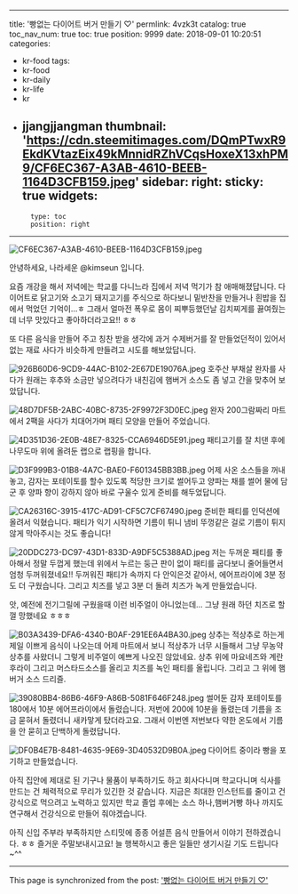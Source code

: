 
---
title: '빵없는 다이어트 버거 만들기 ♡'
permlink: 4vzk3t
catalog: true
toc_nav_num: true
toc: true
position: 9999
date: 2018-09-01 10:20:51
categories:
- kr-food
tags:
- kr-food
- kr-daily
- kr-life
- kr
- jjangjjangman
thumbnail: 'https://cdn.steemitimages.com/DQmPTwxR9EkdKVtazEix49kMnnidRZhVCqsHoxeX13xhPM9/CF6EC367-A3AB-4610-BEEB-1164D3CFB159.jpeg'
sidebar:
    right:
        sticky: true
widgets:
    -
        type: toc
        position: right
---


![CF6EC367-A3AB-4610-BEEB-1164D3CFB159.jpeg](https://cdn.steemitimages.com/DQmPTwxR9EkdKVtazEix49kMnnidRZhVCqsHoxeX13xhPM9/CF6EC367-A3AB-4610-BEEB-1164D3CFB159.jpeg)

안녕하세요, 나라세운 @kimseun 입니다.

요즘 개강을 해서 저녁에는 학교를 다니느라 집에서 저녁 먹기가 참 애매해졌답니다. 다이어트로 닭고기와 소고기 돼지고기를 주식으로 하다보니 밑반찬을 만들거나 흰밥을 집에서 먹었던 기억이...ㅎ 그래서 얼마전 폭우로 몸이 찌뿌등했던날 김치찌게를 끓여줬는데 너무 맛있다고 좋아하더라고요!! ㅎㅎ 


또 다른 음식을 만들어 주고 칭찬 받을 생각에 과거 수제버거를 잘 만들었던적이 있어서 없는 재료 사다가 비슷하게 만들려고 시도를 해보았답니다.


![926B60D6-9CD9-44AC-B102-2E67DE19076A.jpeg](https://cdn.steemitimages.com/DQmdXdiV9cBVzbn3gbyRu2piKRdxvCwofUq8xa4kJZKrvch/926B60D6-9CD9-44AC-B102-2E67DE19076A.jpeg)
호주산 부채살 완자를 사다가 원래는 후추와 소금만 넣으려다가 내친김에 햄버거 소스도 좀 넣고 간을 맞추어 보았답니다.


![48D7DF5B-2ABC-40BC-8735-2F9972F3D0EC.jpeg](https://cdn.steemitimages.com/DQmfVq66D3RsQ3DVrzWacqr6SZmbVcjTFaP3dpnoqRvzVnW/48D7DF5B-2ABC-40BC-8735-2F9972F3D0EC.jpeg)
완자 200그람짜리 마트에서 2팩을 사다가 치대어가며 패티 모양을 만들어 주었습니다.

![4D351D36-2E0B-48E7-8325-CCA6946D5E91.jpeg](https://cdn.steemitimages.com/DQmW34pK6JdzMmytx4o1otchot1ZdzjsnY5DX5AtioyTYjy/4D351D36-2E0B-48E7-8325-CCA6946D5E91.jpeg)
패티고기를 잘 치댄 후에 나무도마 위에 올려둔 랩으로 랩핑을 합니다. 


![D3F999B3-01B8-4A7C-BAE0-F601345BB3BB.jpeg](https://cdn.steemitimages.com/DQmQ2NSee1ZhrU4MVuG3YDTbFicSKfQsDC2dbhT9XZgfbBz/D3F999B3-01B8-4A7C-BAE0-F601345BB3BB.jpeg)
어제 사온 소스들을 꺼내놓고, 감자는 포테이토를 할수 있도록 적당한 크기로 썰어두고 양파는 채를 썰어 물에 담군 후 양파 향이 강하지 않아 바로 구울수 있게 준비를 해두었답니다.


![CA26316C-3915-417C-AD91-CF5C7CF67490.jpeg](https://cdn.steemitimages.com/DQmXXnFXCzf8qobU8wYYaeLqXmSGsZy6RkYRK1mR6XPAryd/CA26316C-3915-417C-AD91-CF5C7CF67490.jpeg)
준비한 패티를 인덕션에 올려서 익혔습니다. 패티가 익기 시작하면 기름이 튀니 냄비 뚜껑같은 걸로 기름이 튀지않게 막아주시는 것도 좋습니다!


![20DDC273-DC97-43D1-833D-A9DF5C5388AD.jpeg](https://cdn.steemitimages.com/DQmdijEkHKeDPV29Gn4Ypumv3yZ2gKgEkuQ6e4BZ869atp4/20DDC273-DC97-43D1-833D-A9DF5C5388AD.jpeg)
저는 두꺼운 패티를 좋아해서 정말 두껍게 했는데 위에서 누르는 둥근 판이 없이 패티를 굽다보니 줄어들면서 엄청 두꺼워졌네요!! 두꺼워진 패티가 속까지 다 안익은것 같아서, 에어프라이에 3분 정도 더 구웠습니다. 그리고 치즈를 넣고 3분 더 돌려 치즈가 녹게 만들었습니다. 

앗, 예전에 전기그릴에 구웠을때 이런 비주얼이 아니었는데...  그냥 원래 하던 치즈로 할껄 망했네요 ㅎㅎㅎ


![B03A3439-DFA6-4340-B0AF-291EE6A4BA30.jpeg](https://cdn.steemitimages.com/DQmSxuMobWTNPYNyYd9epHA2Q4yf51YLLrSMKEq8hCGfVP9/B03A3439-DFA6-4340-B0AF-291EE6A4BA30.jpeg)
상추는 적상추로 하는게 제일 이쁘게 음식이 나오는데 어제 마트에서 보니 적상추가 너무 시들해서 그냥 무농약 상추를 사왔더니 그렇게 비주얼이 예쁘게 나오진 않았네요. 상추 위에 마요네즈와 계란후라이 그리고 머스타드소스를 올리고 치즈를 녹인 패티를 올립니다. 그리고 그 위에 햄버거 소스 드리즐.

![39080BB4-86B6-46F9-A86B-5081F646F248.jpeg](https://cdn.steemitimages.com/DQmNuNMfJ9K4ACr5MHFHbrTD8dNMfJ9T7LQAw7HQx3RBHAu/39080BB4-86B6-46F9-A86B-5081F646F248.jpeg)
썰어둔 감자 포테이토를 180에서 10분 에어프라이에서 돌렸습니다. 저번에 200에 10분을 돌렸는데 기름을 조금 묻혀서 돌렸더니 새카맣게 탔더라고요. 그래서 이번엔 저번보다 약한 온도에서 기름을 안 묻히고 단백하게 돌렸답니다.


![DF0B4E7B-8481-4635-9E69-3D40532D9B0A.jpeg](https://cdn.steemitimages.com/DQmayS3Xk7r1oEVaNiXyo9greSZDMtcKurmo1fuqcgPvpKw/DF0B4E7B-8481-4635-9E69-3D40532D9B0A.jpeg)
다이어트 중이라 빵을 포기하고 만들었습니다.

아직 집안에 제대로 된 기구나 물품이 부족하기도 하고 회사다니며 학교다니며 식사를 만드는 건 체력적으로 무리가 있긴한 것 같습니다. 지금은 최대한 인스턴트를 줄이고 건강식으로 먹으려고 노력하고 있지만 학교 졸업 후에는 소스 하나,햄버거빵 하나 까지도 연구해서 건강식으로 만들어 줘야겠습니다.

아직 신입 주부라 부족하지만 스티밋에 종종 어설픈 음식 만들어서 이야기 전하겠습니다. ㅎㅎ 즐거운 주말보내시고요!  늘 행복하시고 좋은 일들만 생기시길 기도 드립니다~^^

- - -

This page is synchronized from the post: ['빵없는 다이어트 버거 만들기 ♡'](https://steemit.com/@kimseun/4vzk3t)
